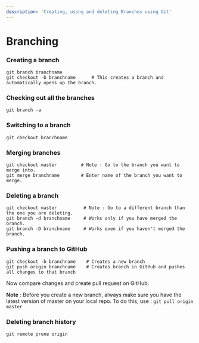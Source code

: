 ```yaml
---
description: 'Creating, using and deleting Branches using Git'
---
```


# Branching

### **Creating a branch**

```text
git branch branchname
git checkout -b branchname      # This creates a branch and automatically opens up the branch.
```

### **Checking out all the branches**

```text
git branch -a
```

### **Switching to a branch** 

```text
git checkout branchname
```

### **Merging branches** 

```text
git checkout master         # Note : Go to the branch you want to merge into.
git merge branchname        # Enter name of the branch you want to merge.
```

### **Deleting a branch**

```text
git checkout master          # Note : Go to a different branch than the one you are deleting.
git branch -d branchname     # Works only if you have merged the branch.
git branch -D branchname     # Works even if you haven't merged the branch.
```

### **Pushing a branch to GitHub**

```text
git checkout -b branchname    # Creates a new branch
git push origin branchname    # Creates branch in GitHub and pushes all changes to that branch
```

Now compare changes and create pull request on GitHub.

**Note** : Before you create a new branch, always make sure you have the latest version of master on your local repo. To do this, use : `git pull origin master`

### **Deleting branch history**

```text
git remote prune origin
```

